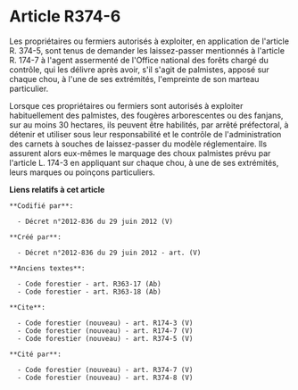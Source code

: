 # Article R374-6

Les propriétaires ou fermiers autorisés à exploiter, en application de l'article R. 374-5, sont tenus de demander les
laissez-passer mentionnés à l'article R. 174-7 à l'agent assermenté de l'Office national des forêts chargé du contrôle, qui
les délivre après avoir, s'il s'agit de palmistes, apposé sur chaque chou, à l'une de ses extrémités, l'empreinte de son
marteau particulier. 

Lorsque ces propriétaires ou fermiers sont autorisés à exploiter habituellement des palmistes, des fougères arborescentes ou
des fanjans, sur au moins 30 hectares, ils peuvent être habilités, par arrêté préfectoral, à détenir et utiliser sous leur
responsabilité et le contrôle de l'administration des carnets à souches de laissez-passer du modèle réglementaire. Ils
assurent alors eux-mêmes le marquage des choux palmistes prévu par l'article L. 174-3 en appliquant sur chaque chou, à une de
ses extrémités, leurs marques ou poinçons particuliers.

**Liens relatifs à cet article**

	**Codifié par**:

	  - Décret n°2012-836 du 29 juin 2012 (V)

	**Créé par**:

	  - Décret n°2012-836 du 29 juin 2012 - art. (V)

	**Anciens textes**:

	  - Code forestier - art. R363-17 (Ab)
	  - Code forestier - art. R363-18 (Ab)

	**Cite**:

	  - Code forestier (nouveau) - art. R174-3 (V)
	  - Code forestier (nouveau) - art. R174-7 (V)
	  - Code forestier (nouveau) - art. R374-5 (V)

	**Cité par**:

	  - Code forestier (nouveau) - art. R374-7 (V)
	  - Code forestier (nouveau) - art. R374-8 (V)
